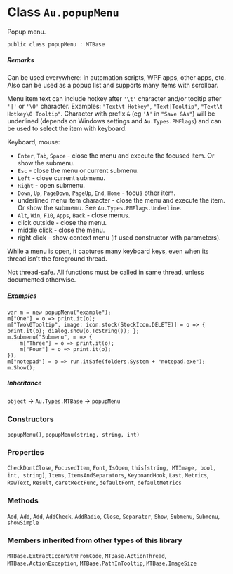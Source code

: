 # Class `Au.popupMenu`

Popup menu.

```
public class popupMenu : MTBase
```

##### Remarks

Can be used everywhere: in automation scripts, WPF apps, other apps, etc. Also can be used as a popup list and supports many items with scrollbar.

Menu item text can include hotkey after `'\t'` character and/or tooltip after `'|'` or `'\0'` character. Examples: `"Text\t Hotkey"`, `"Text|Tooltip"`, `"Text\t Hotkey\0 Tooltip"`. Character with prefix `&` (eg `'A'` in `"Save &As"`) will be underlined (depends on Windows settings and `Au.Types.PMFlags`) and can be used to select the item with keyboard.

Keyboard, mouse:

- `Enter`, `Tab`, `Space` - close the menu and execute the focused item. Or show the submenu.
- `Esc` - close the menu or current submenu.
- `Left` - close current submenu.
- `Right` - open submenu.
- `Down`, `Up`, `PageDown`, `PageUp`, `End`, `Home` - focus other item.
- underlined menu item character - close the menu and execute the item. Or show the submenu. See `Au.Types.PMFlags.Underline`.
- `Alt`, `Win`, `F10`, `Apps`, `Back` - close menus.
- click outside - close the menu.
- middle click - close the menu.
- right click - show context menu (if used constructor with parameters).

While a menu is open, it captures many keyboard keys, even when its thread isn't the foreground thread.

Not thread-safe. All functions must be called in same thread, unless documented otherwise.

##### Examples

```
var m = new popupMenu("example");
m["One"] = o => print.it(o);
m["Two\0Tooltip", image: icon.stock(StockIcon.DELETE)] = o => { print.it(o); dialog.show(o.ToString()); };
m.Submenu("Submenu", m => {
	m["Three"] = o => print.it(o);
	m["Four"] = o => print.it(o);
});
m["notepad"] = o => run.itSafe(folders.System + "notepad.exe");
m.Show();
```

##### Inheritance

`object` → `Au.Types.MTBase` → `popupMenu`

### Constructors

`popupMenu()`, `popupMenu(string, string, int)`

### Properties

`CheckDontClose`, `FocusedItem`, `Font`, `IsOpen`, `this[string, MTImage, bool, int, string]`, `Items`, `ItemsAndSeparators`, `KeyboardHook`, `Last`, `Metrics`, `RawText`, `Result`, `caretRectFunc`, `defaultFont`, `defaultMetrics`

### Methods

`Add`, `Add`, `Add`, `AddCheck`, `AddRadio`, `Close`, `Separator`, `Show`, `Submenu`, `Submenu`, `showSimple`

### Members inherited from other types of this library
`MTBase.ExtractIconPathFromCode`, `MTBase.ActionThread`, `MTBase.ActionException`, `MTBase.PathInTooltip`, `MTBase.ImageSize`